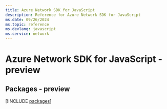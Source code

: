 ```yaml
---
title: Azure Network SDK for JavaScript
description: Reference for Azure Network SDK for JavaScript
ms.date: 09/26/2024
ms.topic: reference
ms.devlang: javascript
ms.service: network
---
```

# Azure Network SDK for JavaScript - preview
## Packages - preview
[!INCLUDE [packages](network-index.md)]